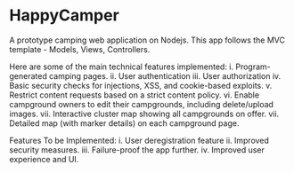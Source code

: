 # HappyCamper
A prototype camping web application on Nodejs. This app follows the MVC template - Models, Views, Controllers. 

Here are some of the main technical features implemented: 
i. Program-generated camping pages. 
ii. User authentication 
iii. User authorization 
iv. Basic security checks for injections, XSS, and cookie-based exploits. 
v. Restrict content requests based on a strict content policy. 
vi. Enable campground owners to edit their campgrounds, including delete/upload images. 
vii. Interactive cluster map showing all campgrounds on offer. vii. Detailed map (with marker details) on each campground page.

Features To be Implemented: 
i. User deregistration feature 
ii. Improved security measures. 
iii. Failure-proof the app further. 
iv. Improved user experience and UI.
